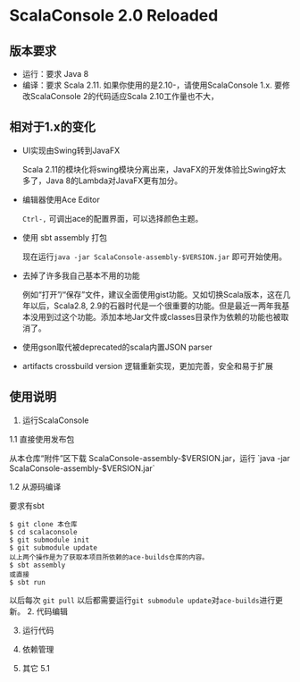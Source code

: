 # ScalaConsole 2.0 Reloaded

## 版本要求
* 运行：要求 Java 8
* 编译：要求 Scala 2.11. 如果你使用的是2.10-，请使用ScalaConsole 1.x. 要修改ScalaConsole 2的代码适应Scala 2.10工作量也不大，

## 相对于1.x的变化
* UI实现由Swing转到JavaFX

  Scala 2.11的模块化将swing模块分离出来，JavaFX的开发体验比Swing好太多了，Java 8的Lambda对JavaFX更有加分。

* 编辑器使用Ace Editor

  `Ctrl-,` 可调出ace的配置界面，可以选择颜色主题。

* 使用 sbt assembly 打包

  现在运行`java -jar ScalaConsole-assembly-$VERSION.jar` 即可开始使用。
* 去掉了许多我自己基本不用的功能

  例如“打开”/“保存”文件，建议全面使用gist功能。又如切换Scala版本，这在几年以后，Scala2.8, 2.9的石器时代是一个很重要的功能。但是最近一两年我基本没用到过这个功能。添加本地Jar文件或classes目录作为依赖的功能也被取消了。

* 使用gson取代被deprecated的scala内置JSON parser
* artifacts crossbuild version 逻辑重新实现，更加完善，安全和易于扩展

## 使用说明

1. 运行ScalaConsole

  1.1 直接使用发布包

  从本仓库“附件”区下载 ScalaConsole-assembly-$VERSION.jar，运行 `java -jar ScalaConsole-assembly-$VERSION.jar`

  1.2 从源码编译

  要求有sbt

  ```
  $ git clone 本仓库
  $ cd scalaconsole
  $ git submodule init
  $ git submodule update
  以上两个操作是为了获取本项目所依赖的ace-builds仓库的内容。
  $ sbt assembly
  或直接
  $ sbt run
  ```
  以后每次 `git pull` 以后都需要运行`git submodule update`对`ace-builds`进行更新。
2. 代码编辑

3. 运行代码

4. 依赖管理

5. 其它
  5.1
